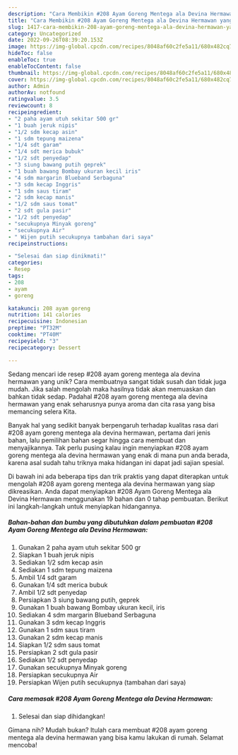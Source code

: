 ```yaml
---
description: "Cara Membikin #208 Ayam Goreng Mentega ala Devina Hermawan yang Bisa Manjain Lidah"
title: "Cara Membikin #208 Ayam Goreng Mentega ala Devina Hermawan yang Bisa Manjain Lidah"
slug: 1417-cara-membikin-208-ayam-goreng-mentega-ala-devina-hermawan-yang-bisa-manjain-lidah
category: Uncategorized
date: 2022-09-26T08:39:20.153Z
image: https://img-global.cpcdn.com/recipes/8048af60c2fe5a11/680x482cq70/208-ayam-goreng-mentega-ala-devina-hermawan-foto-resep-utama.jpg
hideToc: false
enableToc: true
enableTocContent: false
thumbnail: https://img-global.cpcdn.com/recipes/8048af60c2fe5a11/680x482cq70/208-ayam-goreng-mentega-ala-devina-hermawan-foto-resep-utama.jpg
cover: https://img-global.cpcdn.com/recipes/8048af60c2fe5a11/680x482cq70/208-ayam-goreng-mentega-ala-devina-hermawan-foto-resep-utama.jpg
author: Admin
authorAv: notfound
ratingvalue: 3.5
reviewcount: 8
recipeingredient:
- "2 paha ayam utuh sekitar 500 gr"
- "1 buah jeruk nipis"
- "1/2 sdm kecap asin"
- "1 sdm tepung maizena"
- "1/4 sdt garam"
- "1/4 sdt merica bubuk"
- "1/2 sdt penyedap"
- "3 siung bawang putih geprek"
- "1 buah bawang Bombay ukuran kecil iris"
- "4 sdm margarin Blueband Serbaguna"
- "3 sdm kecap Inggris"
- "1 sdm saus tiram"
- "2 sdm kecap manis"
- "1/2 sdm saus tomat"
- "2 sdt gula pasir"
- "1/2 sdt penyedap"
- "secukupnya Minyak goreng"
- "secukupnya Air"
- " Wijen putih secukupnya tambahan dari saya"
recipeinstructions:

- "Selesai dan siap dinikmati!"
categories:
- Resep
tags:
- 208
- ayam
- goreng

katakunci: 208 ayam goreng 
nutrition: 141 calories
recipecuisine: Indonesian
preptime: "PT32M"
cooktime: "PT40M"
recipeyield: "3"
recipecategory: Dessert

---
```





Sedang mencari ide resep #208 ayam goreng mentega ala devina hermawan yang unik? Cara membuatnya sangat tidak susah dan tidak juga mudah. Jika salah mengolah maka hasilnya tidak akan memuaskan dan bahkan tidak sedap. Padahal #208 ayam goreng mentega ala devina hermawan yang enak seharusnya punya aroma dan cita rasa yang bisa memancing selera Kita.







Banyak hal yang sedikit banyak berpengaruh terhadap kualitas rasa dari #208 ayam goreng mentega ala devina hermawan, pertama dari jenis bahan, lalu pemilihan bahan segar hingga cara membuat dan menyajikannya. Tak perlu pusing kalau ingin menyiapkan #208 ayam goreng mentega ala devina hermawan yang enak di mana pun anda berada, karena asal sudah tahu triknya maka hidangan ini dapat jadi sajian spesial.






Di bawah ini ada beberapa tips dan trik praktis yang dapat diterapkan untuk mengolah #208 ayam goreng mentega ala devina hermawan yang siap dikreasikan. Anda dapat menyiapkan #208 Ayam Goreng Mentega ala Devina Hermawan menggunakan 19 bahan dan 0 tahap pembuatan. Berikut ini langkah-langkah untuk menyiapkan hidangannya.

<!--inarticleads1-->

##### Bahan-bahan dan bumbu yang dibutuhkan dalam pembuatan #208 Ayam Goreng Mentega ala Devina Hermawan:

1. Gunakan 2 paha ayam utuh sekitar 500 gr
1. Siapkan 1 buah jeruk nipis
1. Sediakan 1/2 sdm kecap asin
1. Sediakan 1 sdm tepung maizena
1. Ambil 1/4 sdt garam
1. Gunakan 1/4 sdt merica bubuk
1. Ambil 1/2 sdt penyedap
1. Persiapkan 3 siung bawang putih, geprek
1. Gunakan 1 buah bawang Bombay ukuran kecil, iris
1. Sediakan 4 sdm margarin Blueband Serbaguna
1. Gunakan 3 sdm kecap Inggris
1. Gunakan 1 sdm saus tiram
1. Gunakan 2 sdm kecap manis
1. Siapkan 1/2 sdm saus tomat
1. Persiapkan 2 sdt gula pasir
1. Sediakan 1/2 sdt penyedap
1. Gunakan secukupnya Minyak goreng
1. Persiapkan secukupnya Air
1. Persiapkan  Wijen putih secukupnya (tambahan dari saya)




<!--inarticleads2-->

##### Cara memasak #208 Ayam Goreng Mentega ala Devina Hermawan:


1. Selesai dan siap dihidangkan!



Gimana nih? Mudah bukan? Itulah cara membuat #208 ayam goreng mentega ala devina hermawan yang bisa kamu lakukan di rumah. Selamat mencoba!
